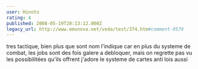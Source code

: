 ```yaml
---
user: Hinoto
rating: 4
published: 2008-05-19T20:13:12.000Z
legacy_url: http://www.emunova.net/veda/test/374.htm#comment-9579
---
```

tres tactique, bien plus que sont nom l'indique car en plus du systeme de combat, les jobs sont des fois galere a debloquer, mais on regrette pas vu les possibilitées qu'ils offrent
j'adore le systeme de cartes anti lois aussi